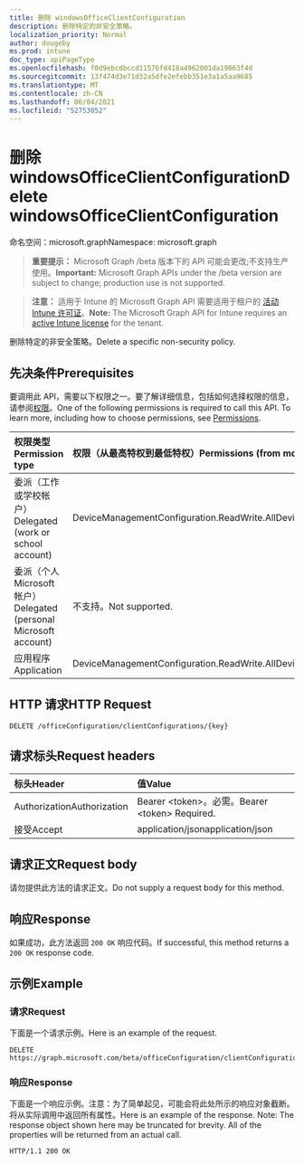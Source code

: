 ```yaml
---
title: 删除 windowsOfficeClientConfiguration
description: 删除特定的非安全策略。
localization_priority: Normal
author: dougeby
ms.prod: intune
doc_type: apiPageType
ms.openlocfilehash: f0d9ebcdbccd11576fd418a4962001da19063f4d
ms.sourcegitcommit: 13f474d3e71d32a5dfe2efebb351e3a1a5aa9685
ms.translationtype: MT
ms.contentlocale: zh-CN
ms.lasthandoff: 06/04/2021
ms.locfileid: "52753052"
---
```

# <a name="delete-windowsofficeclientconfiguration"></a><span data-ttu-id="828de-103">删除 windowsOfficeClientConfiguration</span><span class="sxs-lookup"><span data-stu-id="828de-103">Delete windowsOfficeClientConfiguration</span></span>

<span data-ttu-id="828de-104">命名空间：microsoft.graph</span><span class="sxs-lookup"><span data-stu-id="828de-104">Namespace: microsoft.graph</span></span>

> <span data-ttu-id="828de-105">**重要提示：** Microsoft Graph /beta 版本下的 API 可能会更改;不支持生产使用。</span><span class="sxs-lookup"><span data-stu-id="828de-105">**Important:** Microsoft Graph APIs under the /beta version are subject to change; production use is not supported.</span></span>

> <span data-ttu-id="828de-106">**注意：** 适用于 Intune 的 Microsoft Graph API 需要适用于租户的 [活动 Intune 许可证](https://go.microsoft.com/fwlink/?linkid=839381)。</span><span class="sxs-lookup"><span data-stu-id="828de-106">**Note:** The Microsoft Graph API for Intune requires an [active Intune license](https://go.microsoft.com/fwlink/?linkid=839381) for the tenant.</span></span>

<span data-ttu-id="828de-107">删除特定的非安全策略。</span><span class="sxs-lookup"><span data-stu-id="828de-107">Delete a specific non-security policy.</span></span>

## <a name="prerequisites"></a><span data-ttu-id="828de-108">先决条件</span><span class="sxs-lookup"><span data-stu-id="828de-108">Prerequisites</span></span>
<span data-ttu-id="828de-p101">要调用此 API，需要以下权限之一。要了解详细信息，包括如何选择权限的信息，请参阅[权限](/graph/permissions-reference)。</span><span class="sxs-lookup"><span data-stu-id="828de-p101">One of the following permissions is required to call this API. To learn more, including how to choose permissions, see [Permissions](/graph/permissions-reference).</span></span>

|<span data-ttu-id="828de-111">权限类型</span><span class="sxs-lookup"><span data-stu-id="828de-111">Permission type</span></span>|<span data-ttu-id="828de-112">权限（从最高特权到最低特权）</span><span class="sxs-lookup"><span data-stu-id="828de-112">Permissions (from most to least privileged)</span></span>|
|:---|:---|
|<span data-ttu-id="828de-113">委派（工作或学校帐户）</span><span class="sxs-lookup"><span data-stu-id="828de-113">Delegated (work or school account)</span></span>|<span data-ttu-id="828de-114">DeviceManagementConfiguration.ReadWrite.All</span><span class="sxs-lookup"><span data-stu-id="828de-114">DeviceManagementConfiguration.ReadWrite.All</span></span>|
|<span data-ttu-id="828de-115">委派（个人 Microsoft 帐户）</span><span class="sxs-lookup"><span data-stu-id="828de-115">Delegated (personal Microsoft account)</span></span>|<span data-ttu-id="828de-116">不支持。</span><span class="sxs-lookup"><span data-stu-id="828de-116">Not supported.</span></span>|
|<span data-ttu-id="828de-117">应用程序</span><span class="sxs-lookup"><span data-stu-id="828de-117">Application</span></span>|<span data-ttu-id="828de-118">DeviceManagementConfiguration.ReadWrite.All</span><span class="sxs-lookup"><span data-stu-id="828de-118">DeviceManagementConfiguration.ReadWrite.All</span></span>|

## <a name="http-request"></a><span data-ttu-id="828de-119">HTTP 请求</span><span class="sxs-lookup"><span data-stu-id="828de-119">HTTP Request</span></span>
<!-- {
  "blockType": "ignored"
}
-->
``` http
DELETE /officeConfiguration/clientConfigurations/{key}
```

## <a name="request-headers"></a><span data-ttu-id="828de-120">请求标头</span><span class="sxs-lookup"><span data-stu-id="828de-120">Request headers</span></span>
|<span data-ttu-id="828de-121">标头</span><span class="sxs-lookup"><span data-stu-id="828de-121">Header</span></span>|<span data-ttu-id="828de-122">值</span><span class="sxs-lookup"><span data-stu-id="828de-122">Value</span></span>|
|:---|:---|
|<span data-ttu-id="828de-123">Authorization</span><span class="sxs-lookup"><span data-stu-id="828de-123">Authorization</span></span>|<span data-ttu-id="828de-124">Bearer &lt;token&gt;。必需。</span><span class="sxs-lookup"><span data-stu-id="828de-124">Bearer &lt;token&gt; Required.</span></span>|
|<span data-ttu-id="828de-125">接受</span><span class="sxs-lookup"><span data-stu-id="828de-125">Accept</span></span>|<span data-ttu-id="828de-126">application/json</span><span class="sxs-lookup"><span data-stu-id="828de-126">application/json</span></span>|

## <a name="request-body"></a><span data-ttu-id="828de-127">请求正文</span><span class="sxs-lookup"><span data-stu-id="828de-127">Request body</span></span>
<span data-ttu-id="828de-128">请勿提供此方法的请求正文。</span><span class="sxs-lookup"><span data-stu-id="828de-128">Do not supply a request body for this method.</span></span>

## <a name="response"></a><span data-ttu-id="828de-129">响应</span><span class="sxs-lookup"><span data-stu-id="828de-129">Response</span></span>
<span data-ttu-id="828de-130">如果成功，此方法返回 `200 OK` 响应代码。</span><span class="sxs-lookup"><span data-stu-id="828de-130">If successful, this method returns a `200 OK` response code.</span></span>

## <a name="example"></a><span data-ttu-id="828de-131">示例</span><span class="sxs-lookup"><span data-stu-id="828de-131">Example</span></span>

### <a name="request"></a><span data-ttu-id="828de-132">请求</span><span class="sxs-lookup"><span data-stu-id="828de-132">Request</span></span>
<span data-ttu-id="828de-133">下面是一个请求示例。</span><span class="sxs-lookup"><span data-stu-id="828de-133">Here is an example of the request.</span></span>
``` http
DELETE https://graph.microsoft.com/beta/officeConfiguration/clientConfigurations/{key}
```

### <a name="response"></a><span data-ttu-id="828de-134">响应</span><span class="sxs-lookup"><span data-stu-id="828de-134">Response</span></span>
<span data-ttu-id="828de-p102">下面是一个响应示例。注意：为了简单起见，可能会将此处所示的响应对象截断。将从实际调用中返回所有属性。</span><span class="sxs-lookup"><span data-stu-id="828de-p102">Here is an example of the response. Note: The response object shown here may be truncated for brevity. All of the properties will be returned from an actual call.</span></span>
``` http
HTTP/1.1 200 OK
```




